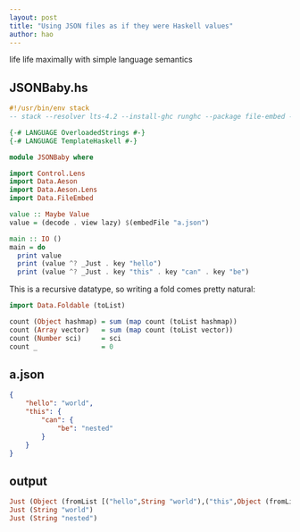 ```yaml
---
layout: post
title: "Using JSON files as if they were Haskell values"
author: hao
---
```


life life maximally with simple language semantics

## JSONBaby.hs

```haskell
#!/usr/bin/env stack
-- stack --resolver lts-4.2 --install-ghc runghc --package file-embed --package aeson --package lens --package lens-aeson

{-# LANGUAGE OverloadedStrings #-}
{-# LANGUAGE TemplateHaskell #-}

module JSONBaby where

import Control.Lens
import Data.Aeson
import Data.Aeson.Lens
import Data.FileEmbed

value :: Maybe Value
value = (decode . view lazy) $(embedFile "a.json")

main :: IO ()
main = do
  print value
  print (value ^? _Just . key "hello")
  print (value ^? _Just . key "this" . key "can" . key "be")
```

This is a recursive datatype, so writing a fold comes pretty natural:

```haskell
import Data.Foldable (toList)

count (Object hashmap) = sum (map count (toList hashmap))
count (Array vector)   = sum (map count (toList vector))
count (Number sci)     = sci
count _                = 0
```

## a.json

```json
{
    "hello": "world",
    "this": {
        "can": {
            "be": "nested"
        }
    }
}
```

## output

```haskell
Just (Object (fromList [("hello",String "world"),("this",Object (fromList [("can",Object (fromList [("be",String "nested")]))]))]))
Just (String "world")
Just (String "nested")
```
